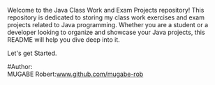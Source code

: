 Welcome to the Java Class Work and Exam Projects repository! This repository is dedicated to storing my class work exercises and exam projects related to Java programming. Whether you are a student or a developer looking to organize and showcase your Java projects, this README will help you dive deep into it.

Let's get Started.

#Author:  
MUGABE Robert:www.github.com/mugabe-rob
